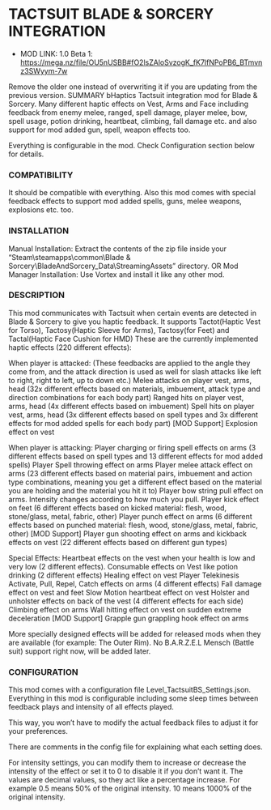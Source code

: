 # TACTSUIT BLADE & SORCERY INTEGRATION


* MOD LINK: 1.0 Beta 1: https://mega.nz/file/OU5nUSBB#fO2lsZAloSvzogK_fK7lfNPoPB6_BTmvnz3SWyym-7w

Remove the older one instead of overwriting it if you are updating from the previous version.
SUMMARY
bHaptics Tactsuit integration mod for Blade & Sorcery. Many different haptic effects on Vest, Arms and Face including feedback from enemy melee, ranged, spell damage, player melee, bow, spell usage, potion drinking, heartbeat, climbing, fall damage etc. and also support for mod added gun, spell, weapon effects too.

Everything is configurable in the mod. Check Configuration section below for details.

### COMPATIBILITY
It should be compatible with everything. Also this mod comes with special feedback effects to support mod added spells, guns, melee weapons, explosions etc. too. 

### INSTALLATION
Manual Installation: Extract the contents of the zip file inside your “Steam\steamapps\common\Blade & Sorcery\BladeAndSorcery_Data\StreamingAssets” directory.
OR
Mod Manager Installation: Use Vortex and install it like any other mod. 

### DESCRIPTION
This mod communicates with Tactsuit when certain events are detected in Blade & Sorcery to give you haptic feedback. It supports Tactot(Haptic Vest for Torso), Tactosy(Haptic Sleeve for Arms), Tactosy(for Feet) and Tactal(Haptic Face Cushion for HMD)
These are the currently implemented haptic effects (220 different effects):

When player is attacked: (These feedbacks are applied to the angle they come from, and the attack direction is used as well for slash attacks like left to right, right to left, up to down etc.)
Melee attacks on player vest, arms, head (32x different effects based on materials, imbuement, attack type and direction combinations for each body part)
Ranged hits on player vest, arms, head (4x different effects based on imbuement)
Spell hits on player vest, arms, head (3x different effects based on spell types and 3x different effects for mod added spells for each body part)
[MOD Support] Explosion effect on vest

When player is attacking: 
Player charging or firing spell effects on arms (3 different effects based on spell types and 13 different effects for mod added spells)
Player Spell throwing effect on arms
Player melee attack effect on arms (23 different effects based on material pairs, imbuement and action type combinations, meaning you get a different effect based on the material you are holding and the material you hit it to)
Player bow string pull effect on arms. Intensity changes according to how much you pull.
Player kick effect on feet (6 different effects based on kicked material: flesh, wood, stone/glass, metal, fabric, other)
Player punch effect on arms (6 different effects based on punched material: flesh, wood, stone/glass, metal, fabric, other)
[MOD Support] Player gun shooting effect on arms and kickback effects on vest (22 different effects based on different gun types)

Special Effects:
Heartbeat effects on the vest when your health is low and very low (2 different effects).
Consumable effects on Vest like potion drinking (2 different effects) 
Healing effect on vest
Player Telekinesis Activate, Pull, Repel, Catch effects on arms (4 different effects)
Fall damage effect on vest and feet
Slow Motion heartbeat effect on vest
Holster and unholster effects on back of the vest (4 different effects for each side)
Climbing effect on arms
Wall hitting effect on vest on sudden extreme deceleration
[MOD Support] Grapple gun grappling hook effect on arms


More specially designed effects will be added for released mods when they are available (for example: The Outer Rim). No B.A.R.Z.E.L Mensch (Battle suit) support right now, will be added later.

### CONFIGURATION
This mod comes with a configuration file Level_TactsuitBS_Settings.json. Everything in this mod is configurable including some sleep times between feedback plays and intensity of all effects played. 

This way, you won’t have to modify the actual feedback files to adjust it for your preferences.

There are comments in the config file for explaining what each setting does.

For intensity settings, you can modify them to increase or decrease the intensity of the effect or set it to 0 to disable it if you don’t want it. The values are decimal values, so they act like a percentage increase. For example 0.5 means 50% of the original intensity. 10 means 1000% of the original intensity.




